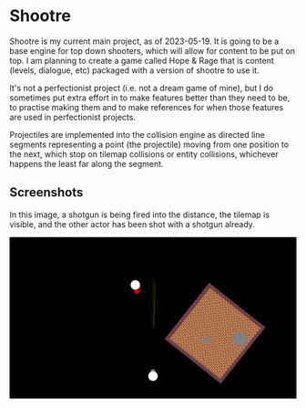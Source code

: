 # Shootre

Shootre is my current main project, as of 2023-05-19.
It is going to be a base engine for top down shooters, which will allow for content to be put on top.
I am planning to create a game called Hope & Rage that is content (levels, dialogue, etc) packaged with a version of shootre to use it.

It's not a perfectionist project (i.e. not a dream game of mine), but I do sometimes put extra effort in to make features better than they need to be, to practise making them and to make references for when those features are used in perfectionist projects.

Projectiles are implemented into the collision engine as directed line segments representing a point (the projectile) moving from one position to the next, which stop on tilemap collisions or entity collisions, whichever happens the least far along the segment.

## Screenshots


In this image, a shotgun is being fired into the distance, the tilemap is visible, and the other actor has been shot with a shotgun already.

<img src="../../images/shootre_screenshot.png?raw=true"/>

